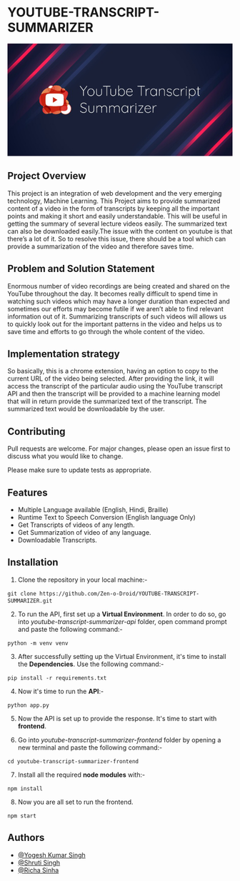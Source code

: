 # YOUTUBE-TRANSCRIPT-SUMMARIZER


![LOGO](youtube-transcript-summarizer-web-browser-extension/icon.png)

## Project Overview
This project is an integration of web development and the very emerging technology, Machine Learning. This Project aims to provide summarized content of a video in the form of transcripts by keeping all the important points and making it short and easily understandable. This will be useful in getting the summary of several lecture videos easily. The summarized text can also be downloaded easily.The issue with the content on youtube is that there’s a lot of it. So to resolve this issue, there should be a tool which can provide a summarization of the video and therefore saves time.

## Problem and Solution Statement
Enormous number of video recordings are being created and shared on the YouTube throughout the day. It becomes really difficult to spend time in watching such videos which may have a longer duration than expected and sometimes our efforts may become futile if we aren’t able to find relevant information out of it. Summarizing transcripts of such videos will allows us to quickly look out for the important patterns in the video and helps us to save time and efforts to go through the whole content of the video.

## Implementation strategy
So basically, this is a chrome extension, having an option to copy to the current URL of the video being selected. After providing the link, it will access the transcript of the particular audio using the YouTube transcript API and then the transcript will be provided to a machine learning model that will in return provide the summarized text of the transcript. The summarized text would be downloadable by the user.

## Contributing
Pull requests are welcome. For major changes, please open an issue first to discuss what you would like to change.

Please make sure to update tests as appropriate.


## Features

- Multiple Language available (English, Hindi, Braille)
- Runtime Text to Speech Conversion (English language Only)
- Get Transcripts of videos of any length.
- Get Summarization of video of any language.
- Downloadable Transcripts.


## Installation

1. Clone the repository in your local machine:-
```
git clone https://github.com/Zen-o-Droid/YOUTUBE-TRANSCRIPT-SUMMARIZER.git
```

2. To run the API, first set up a **Virtual Environment**. In order to do so, go into *youtube-transcript-summarizer-api* folder, open command prompt and paste the following command:-
```
python -m venv venv
```

3. After successfully setting up the Virtual Environment, it's time to install the **Dependencies**. Use the following command:-  
```
pip install -r requirements.txt
```

4. Now it's time to run the **API**:-
```
python app.py
```

5. Now the API is set up to provide the response. It's time to start with **frontend**. 


6. Go into *youtube-transcript-summarizer-frontend* folder by opening a new terminal and paste the following command:-
```
cd youtube-transcript-summarizer-frontend
```

7. Install all the required **node modules** with:-
```
npm install
```

8. Now you are all set to run the frontend.
```
npm start
```


## Authors

- [@Yogesh Kumar Singh](https://www.github.com/Zen-o-Droid)
- [@Shruti Singh](https://www.github.com/Shruti0999)
- [@Richa Sinha](https://www.github.com/Richa710)
